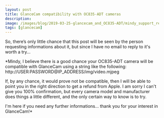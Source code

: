 ```yaml
---
layout: post
title: GlanceCam compatibility with OC835-ADT cameras
description:
image: /images/blog/2019-03-25-glancecam_and_OC835-ADT/mindy_support_request.jpg
tags: [glancecam]
---
```

So, there’s only little chance that this post will be seen by the person requesting informations about it, but since I have no email to reply to it's worth a try...

*Mindy, I believe there is a good chance your OC835-ADT camera will be compatible with GlanceCam using a string like the following:
http://USER:PASSWORD@IP_ADDRESS/img/video.mjpeg

If, by any chance, it would prove not be compatible, then I will be able to point you in the right direction to get a refund from Apple.
I am sorry I can't give you 100% confirmation, but every camera model and manufacturer does things a little different, and the only certain way to know is to try.

I'm here if you need any further informations... thank you for your interest in GlanceCam!*